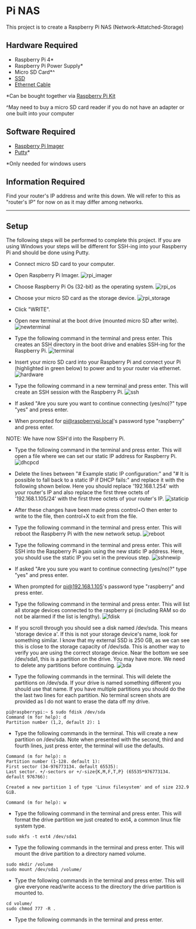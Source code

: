 # Pi NAS
This project is to create a Raspberry Pi NAS (Network-Attatched-Storage)

## Hardware Required 
- Raspberry Pi 4*
- Raspberry Pi Power Supply*
- Micro SD Card*^
- [SSD](https://www.amazon.com/SanDisk-1TB-Extreme-Portable-SDSSDE61-1T00-G25/dp/B08GTYFC37/ref=sxin_11_ac_d_mf_rm?ac_md=5-2-c2FuZGlzayBzc2Q%3D-ac_d_rm&crid=306F5O2S0ZSCU&cv_ct_cx=ssd&dchild=1&keywords=ssd&pd_rd_i=B08GTYFC37&pd_rd_r=047499d1-3c77-4291-b849-8163b14cbe8f&pd_rd_w=Qdg9p&pd_rd_wg=JYWC5&pf_rd_p=3a0458f0-bb4b-4875-9ade-bd49638aa842&pf_rd_r=D2EZV9TR7F6XZRX8BGD2&psc=1&qid=1616518421&sprefix=ssd%2Caps%2C212&sr=1-3-849f3c3a-785c-4812-aab6-3d7cb06022f2)
- [Ethernet Cable](https://www.amazon.com/AmazonBasics-RJ45-Cat-6-Ethernet-Patch-Cable-10-Feet-3-Meters/dp/B00N2VIALK/ref=sr_1_2?dchild=1&keywords=ethernet+cable&qid=1616518468&s=electronics&sr=1-2)

*Can be bought together via [Raspberry Pi Kit](https://www.amazon.com/CanaKit-Raspberry-4GB-Starter-Kit/dp/B07V5JTMV9/ref=asc_df_B07V5JTMV9/?tag=hyprod-20&linkCode=df0&hvadid=380145854123&hvpos=&hvnetw=g&hvrand=7753245131480564849&hvpone=&hvptwo=&hvqmt=&hvdev=c&hvdvcmdl=&hvlocint=&hvlocphy=9027277&hvtargid=pla-1004184582672&psc=1&tag=&ref=&adgrpid=85982211068&hvpone=&hvptwo=&hvadid=380145854123&hvpos=&hvnetw=g&hvrand=7753245131480564849&hvqmt=&hvdev=c&hvdvcmdl=&hvlocint=&hvlocphy=9027277&hvtargid=pla-1004184582672)

^May need to buy a micro SD card reader if you do not have an adapter or one built into your computer

## Software Required
- [Raspberry Pi Imager](https://www.raspberrypi.org/software/)
- [Putty](https://www.putty.org/)*

*Only needed for windows users

## Information Required
Find your router's IP address and write this down. We will refer to this as "router's IP" for now on as it may differ among networks.

***

## Setup  

The following steps will be performed to complete this project. If you are using Windows your steps will be different for SSH-ing into your Raspberry Pi and should be done using Putty.

- Connect micro SD card to your computer. 

- Open Raspberry Pi Imager.
![rpi_imager](rpi_imager.png)

- Choose Raspberry Pi Os (32-bit) as the operating system. 
![rpi_os](rpi_os.png)

- Choose your micro SD card as the storage device.
![rpi_storage](rpi_storage.png)

- Click "WRITE".

- Open new terminal at the boot drive (mounted micro SD after write). 
![newterminal](newterminal.png)

- Type the following command in the terminal and press enter. This creates an SSH directory in the boot drive and enables SSH-ing for the Raspberry Pi. 
![terminal](terminal.png)

- Insert your micro SD card into your Raspberry Pi and connect your Pi (highlighted in green below) to power and to your router via ethernet.
![hardware](hardware.jpeg)

- Type the following command in a new terminal and press enter. This will create an SSH session with the Raspberry Pi.
![ssh](ssh.png)

- If asked "Are you sure you want to continue connecting (yes/no)?" type "yes" and press enter.

- When prompted for pi@raspberrypi.local's password type "raspberry" and press enter.

NOTE: We have now SSH'd into the Raspberry Pi.

- Type the following command in the terminal and press enter. This will open a file where we can set our static IP address for Raspberry Pi.
![dhcpcd](dhcpcd.png)

- Delete the lines between "# Example static IP configuration:" and "# It is possible to fall back to a static IP if DHCP fails:" and replace it with the following shown below. Here you should replace '192.168.1.254' with your router's IP and also replace the first three octets of '192.168.1.105/24' with the first three octets of your router's IP. 
![staticip](staticip.png)

- After these changes have been made press control+O then enter to write to the file, then control+X to exit from the file.

- Type the following command in the terminal and press enter. This will reboot the Raspberry Pi with the new network setup. 
![reboot](reboot.png)

- Type the following command in the terminal and press enter. This will SSH into the Raspberry Pi again using the new static IP address. Here, you should use the static IP you set in the previous step.
![sshnewip](sshnewip.png)

- If asked "Are you sure you want to continue connecting (yes/no)?" type "yes" and press enter.

- When prompted for pi@192.168.1.105's password type "raspberry" and press enter.

- Type the following command in the terminal and press enter. This will list all storage devices connected to the raspberry pi (including RAM so do not be alarmed if the list is lengthy).
![fdisk](fdisk.png)

- If you scroll through you should see a disk named /dev/sda. This means 'storage device a'. If this is not your storage device's name, look for something similar. I know that my external SSD is 250 GB, as we can see this is close to the storage capacity of /dev/sda. This is another way to verify you are using the correct storage device. Near the bottom we see /dev/sda1, this is a partition on the drive. You may have more. We need to delete any partitions before continuing. 
![sda](sda.png)

- Type the following commands in the terminal. This will delete the partitions on /dev/sda. If your drive is named something different you should use that name. If you have multiple partitions you should do the the last two lines for each partition. No terminal screen shots are provided as I do not want to erase the data off my drive.

```
pi@raspberrypi:~ $ sudo fdisk /dev/sda
Command (m for help): d
Partition number (1,2, default 2): 1
```

- Type the following commands in the terminal. This will create a new partition on /dev/sda. Note when presented with the second, third and fourth lines, just press enter, the terminal will use the defaults.

```
Command (m for help): n
Partition number (1-128. default 1):
First sector (34-976773134. default 65535):
Last sector. +/-sectors or +/-size{K,M,F,T,P} (65535*976773134. default 976766):

Created a new partition 1 of type 'Linux filesystem' and of size 232.9 GiB.

Command (m for help): w
```

- Type the following command in the terminal and press enter. This will format the drive partition we just created to ext4, a common linux file system type.

```
sudo mkfs -t ext4 /dev/sda1
```

- Type the following commands in the terminal and press enter. This will mount the drive partition to a directory named volume.

```
sudo mkdir /volume
sudo mount /dev/sda1 /volume/
```

- Type the following commands in the terminal and press enter. This will give everyone read/write access to the directory the drive partition is mounted to.

```
cd volume/
sudo chmod 777 -R .
```

- Type the following commands in the terminal and press enter. 
